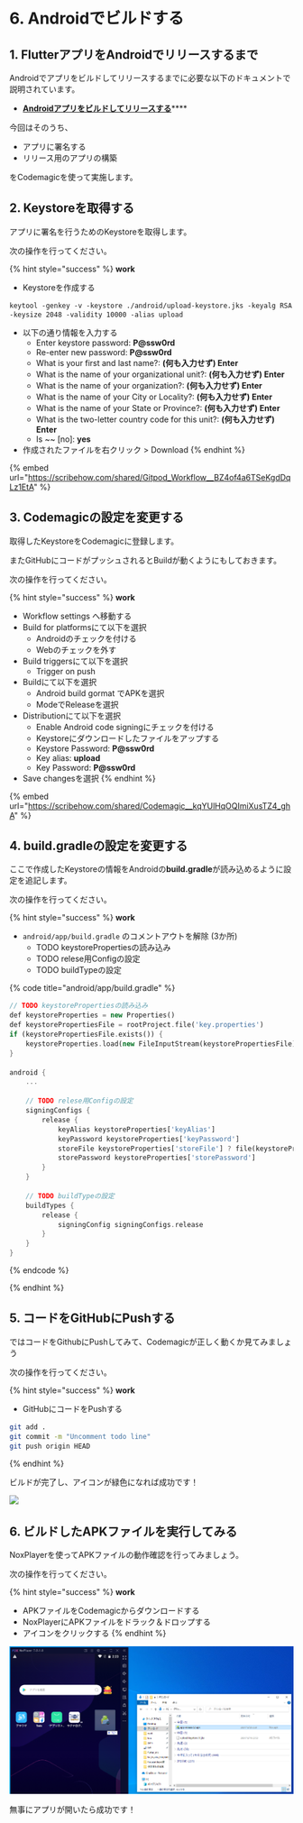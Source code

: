 # 6. Androidでビルドする

## 1. FlutterアプリをAndroidでリリースするまで

Androidでアプリをビルドしてリリースするまでに必要な以下のドキュメントで説明されています。

* [**Androidアプリをビルドしてリリースする**](https://docs.flutter.dev/deployment/android)****

今回はそのうち、

* アプリに署名する
* リリース用のアプリの構築

をCodemagicを使って実施します。

## 2. Keystoreを取得する

アプリに署名を行うためのKeystoreを取得します。

次の操作を行ってください。

{% hint style="success" %}
**work**

* Keystoreを作成する

```
keytool -genkey -v -keystore ./android/upload-keystore.jks -keyalg RSA -keysize 2048 -validity 10000 -alias upload
```

* 以下の通り情報を入力する
  * Enter keystore password: **P@ssw0rd**
  * Re-enter new password: **P@ssw0rd**
  * What is your first and last name?: **(何も入力せず) Enter**
  * What is the name of your organizational unit?: **(何も入力せず) Enter**
  * What is the name of your organization?: **(何も入力せず) Enter**
  * What is the name of your City or Locality?: **(何も入力せず) Enter**
  * What is the name of your State or Province?: **(何も入力せず) Enter**
  * What is the two-letter country code for this unit?: **(何も入力せず) Enter**
  * Is \~\~ \[no]: **yes**
* 作成されたファイルを右クリック > Download
{% endhint %}

{% embed url="https://scribehow.com/shared/Gitpod_Workflow__BZ4of4a6TSeKgdDqLz1EtA" %}

## 3. Codemagicの設定を変更する

取得したKeystoreをCodemagicに登録します。

またGitHubにコードがプッシュされるとBuildが動くようにもしておきます。

次の操作を行ってください。

{% hint style="success" %}
**work**

* Workflow settings へ移動する
* Build for platformsにて以下を選択
  * Androidのチェックを付ける
  * Webのチェックを外す
* Build triggersにて以下を選択
  * Trigger on push
* Buildにて以下を選択
  * Android build gormat でAPKを選択
  * ModeでReleaseを選択
* Distributionにて以下を選択
  * Enable Android code signingにチェックを付ける
  * Keystoreにダウンロードしたファイルをアップする
  * Keystore Password: **P@ssw0rd**
  * Key alias: **upload**
  * Key Password: **P@ssw0rd**
* Save changesを選択
{% endhint %}

{% embed url="https://scribehow.com/shared/Codemagic__kqYUlHqOQImiXusTZ4_ghA" %}



## 4. **build.gradleの設定を変更する**

ここで作成したKeystoreの情報をAndroidの**build.gradle**が読み込めるように設定を追記します。

次の操作を行ってください。

{% hint style="success" %}
**work**

* `android/app/build.gradle` のコメントアウトを解除 (3か所)
  * TODO keystorePropertiesの読み込み
  * TODO relese用Configの設定
  * TODO buildTypeの設定

{% code title="android/app/build.gradle" %}
```dart
// TODO keystorePropertiesの読み込み
def keystoreProperties = new Properties()   
def keystorePropertiesFile = rootProject.file('key.properties')
if (keystorePropertiesFile.exists()) {
    keystoreProperties.load(new FileInputStream(keystorePropertiesFile))
}

android {
    ...

    // TODO relese用Configの設定
    signingConfigs {
        release {
            keyAlias keystoreProperties['keyAlias']
            keyPassword keystoreProperties['keyPassword']
            storeFile keystoreProperties['storeFile'] ? file(keystoreProperties['storeFile']) : null
            storePassword keystoreProperties['storePassword']
        }
    }

    // TODO buildTypeの設定
    buildTypes {
        release {
            signingConfig signingConfigs.release
        }
    }
}
```
{% endcode %}


{% endhint %}

## 5. コードをGitHubにPushする

ではコードをGithubにPushしてみて、Codemagicが正しく動くか見てみましょう

次の操作を行ってください。

{% hint style="success" %}
**work**

* GitHubにコードをPushする

```bash
git add .
git commit -m "Uncomment todo line"
git push origin HEAD
```
{% endhint %}

ビルドが完了し、アイコンが緑色になれば成功です！

![](.gitbook/assets/android\_build\_success.png)

## 6. ビルドしたAPKファイルを実行してみる

NoxPlayerを使ってAPKファイルの動作確認を行ってみましょう。

次の操作を行ってください。

{% hint style="success" %}
**work**

* APKファイルをCodemagicからダウンロードする
* NoxPlayerにAPKファイルをドラック＆ドロップする
* アイコンをクリックする
{% endhint %}

![](<.gitbook/assets/image (9) (1).png>)

無事にアプリが開いたら成功です！
